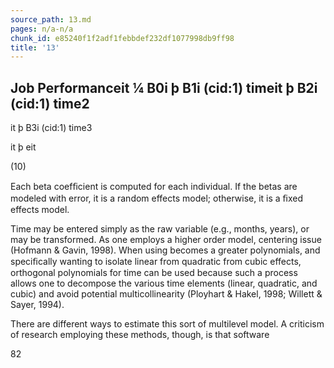 ```yaml
---
source_path: 13.md
pages: n/a-n/a
chunk_id: e85240f1f2adf1febbdef232df1077998db9ff98
title: '13'
---
```

## Job Performanceit ¼ B0i þ B1i (cid:1) timeit þ B2i (cid:1) time2

it þ B3i (cid:1) time3

it þ eit

(10)

Each beta coefﬁcient is computed for each individual. If the betas are modeled with error, it is a random effects model; otherwise, it is a ﬁxed effects model.

Time may be entered simply as the raw variable (e.g., months, years), or may be transformed. As one employs a higher order model, centering issue (Hofmann & Gavin, 1998). When using becomes a greater polynomials, and speciﬁcally wanting to isolate linear from quadratic from cubic effects, orthogonal polynomials for time can be used because such a process allows one to decompose the various time elements (linear, quadratic, and cubic) and avoid potential multicollinearity (Ployhart & Hakel, 1998; Willett & Sayer, 1994).

There are different ways to estimate this sort of multilevel model. A criticism of research employing these methods, though, is that software

82
